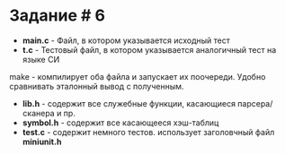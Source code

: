 # Задание # 6
- **main.c** - Файл, в котором указывается исходный тест 
- **t.c** - Тестовый файл, в котором указывается аналогичный тест на языке СИ

make - компилирует оба файла и запускает их поочереди. Удобно сравнивать эталонный вывод с полученным.

- **lib.h** - содержит все служебные функции, касающиеся парсера/сканера и пр.
- **symbol.h** - содержит все касающееся хэш-таблиц
- **test.c** - содержит немного тестов. использует заголовчный файл **miniunit.h**
